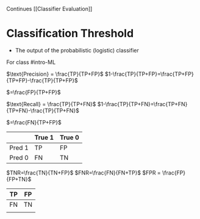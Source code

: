 Continues [[Classifier Evaluation]]
# Classification Threshold
- The output of the probabilistic (logistic) classifier

For class #intro-ML


$\text{Precision} = \frac{TP}{TP+FP}$
$1-\frac{TP}{TP+FP}=\frac{TP+FP}{TP+FP}-\frac{TP}{TP+FP}$

$=\frac{FP}{TP+FP}$

$\text{Recall} = \frac{TP}{TP+FN}$
$1-\frac{TP}{TP+FN}=\frac{TP+FN}{TP+FN}-\frac{TP}{TP+FN}$

$=\frac{FN}{TP+FP}$


|        | True 1 | True 0 |
| ------ | ------ | ------ |
| Pred 1 | TP     | FP     |
| Pred 0 | FN     | TN     |

$TNR=\frac{TN}{TN+FP}$
$FNR=\frac{FN}{FN+TP}$
$FPR = \frac{FP}{FP+TN}$



| TP  | FP  |
| --- | --- |
| FN  | TN  |
     |
